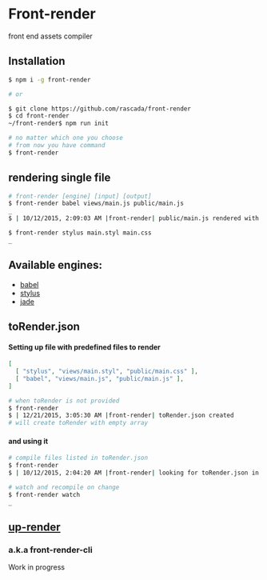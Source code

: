 # Front-render
front end assets compiler

## Installation

```sh
$ npm i -g front-render
```
```sh
# or
```
```sh
$ git clone https://github.com/rascada/front-render
$ cd front-render
~/front-render$ npm run init
```

```sh
# no matter which one you choose
# from now you have command
$ front-render
```

## rendering single file

```sh
# front-render [engine] [input] [output]
$ front-render babel views/main.js public/main.js
_
$ | 10/12/2015, 2:09:03 AM |front-render| public/main.js rendered with 'babel'

$ front-render stylus main.styl main.css
_
```

## Available engines:
- [babel](https://babeljs.io/)
- [stylus](https://learnboost.github.io/stylus/)
- [jade](http://jade-lang.com/)

## toRender.json

#### Setting up file with predefined files to render

```json
[
  [ "stylus", "views/main.styl", "public/main.css" ],
  [ "babel", "views/main.js", "public/main.js" ],
]
```
```sh
# when toRender is not provided
$ front-render
$ | 12/21/2015, 3:05:30 AM |front-render| toRender.json created
# will create toRender with empty array
```

#### and using it

```sh
# compile files listed in toRender.json
$ front-render
$ | 10/12/2015, 2:04:20 AM |front-render| looking for toRender.json in working directory
```
```sh
# watch and recompile on change
$ front-render watch
_
```

## [up-render](https://github.com/rascada/up-render)
### a.k.a front-render-cli
Work in progress
